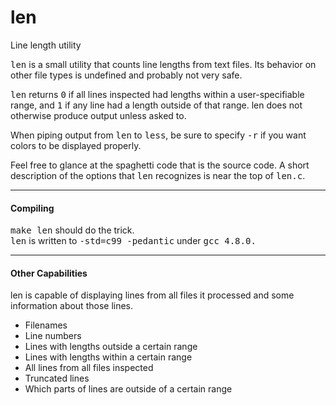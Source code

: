 # len
Line length utility

<samp>len</samp> is a small utility that counts line lengths from text files. Its behavior on other file types is undefined and probably not very safe.

<samp>len</samp> returns <samp>0</samp> if all lines inspected had lengths within a user-specifiable range, and <samp>1</samp> if any line had a length outside of that range. len does not otherwise produce output unless asked to.

When piping output from <samp>len</samp> to <samp>less</samp>, be sure to specify <samp>-r</samp> if you want colors to be displayed properly.

Feel free to glance at the spaghetti code that is the source code. A short description of the options that <samp>len</samp> recognizes is near the top of <samp>len.c</samp>.

<hr>
<h4>Compiling</h4>
<samp>make len</samp> should do the trick.
</br>
<samp>len</samp> is written to <samp>-std=c99 -pedantic</samp> under <samp>gcc 4.8.0.</samp>

<hr>
<h4>Other Capabilities</h4>
len is capable of displaying lines from all files it processed and some information about those lines.
<ul>
    <li>Filenames</li>
    <li>Line numbers</li>
    <li>Lines with lengths outside a certain range</li>
    <li>Lines with lengths within a certain range</li>
    <li>All lines from all files inspected</li>
    <li>Truncated lines</li>
    <li>Which parts of lines are outside of a certain range</li>
</ul>
